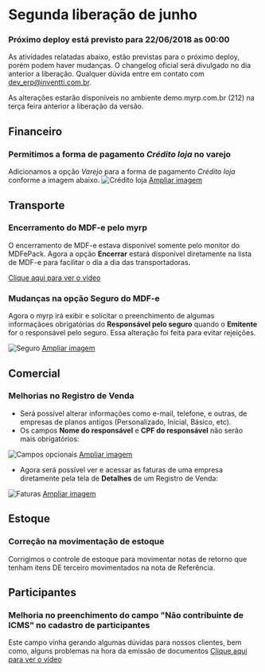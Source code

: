 # Segunda liberação de junho

### Próximo deploy está previsto para 22/06/2018 as 00:00
As atividades relatadas abaixo, estão previstas para o próximo deploy, porém podem haver mudanças. O changelog oficial será divulgado no dia anterior a liberação. Qualquer dúvida entre em contato com dev_erp@inventti.com.br.

As alterações estarão disponíveis no ambiente demo.myrp.com.br (212) na terça feira anterior a liberação da versão.

## Financeiro

### Permitimos a forma de pagamento *Crédito loja* no varejo
Adicionamos a opção *Varejo* para a forma de pagamento *Crédito loja* conforme a imagem abaixo.
![Crédito loja](https://i.imgur.com/6fiqjY7.png)
[Ampliar imagem](https://i.imgur.com/6fiqjY7.png)

## Transporte

### Encerramento do MDF-e pelo myrp
O encerramento de MDF-e estava disponível somente pelo monitor do MDFePack. Agora a opção **Encerrar** estará disponível diretamente na lista de MDF-e para facilitar o dia a dia das transportadoras.

[Clique aqui para ver o vídeo](http://recordit.co/jQ7XrSB0aI)

### Mudanças na opção Seguro do MDF-e
Agora o myrp irá exibir e solicitar o preenchimento de algumas informaçãoes obrigatórias do **Responsável pelo seguro** quando o **Emitente** for o responsável pelo seguro. Essa alteração foi feita para evitar rejeições.

![Seguro](https://i.imgur.com/t2bmeza.png)
[Ampliar imagem](https://i.imgur.com/t2bmeza.png)

## Comercial

### Melhorias no Registro de Venda
- Será possível alterar informações como e-mail, telefone, e outras, de empresas de planos antigos (Personalizado, Inicial, Básico, etc).
- Os campos **Nome do responsável** e **CPF do responsável** não serão mais obrigatórios:

![Campos opcionais](https://i.imgur.com/TdMfxDa.png)
[Ampliar imagem](https://i.imgur.com/TdMfxDa.png)

- Agora será possível ver e acessar as faturas de uma empresa diretamente pela tela de **Detalhes** de um Registro de Venda:

![Faturas](https://i.imgur.com/2StAAG9.png)
[Ampliar imagem](https://i.imgur.com/2StAAG9.png)

## Estoque

### Correção na movimentação de estoque
Corrigimos o controle de estoque para movimentar notas de retorno que tenham itens DE terceiro movimentados na nota de Referência.


## Participantes

### Melhoria no preenchimento do campo "Não contribuinte de ICMS" no cadastro de participantes
Este campo vinha gerando algumas dúvidas para nossos clientes, bem como, alguns problemas na hora da emissão de documentos
[Clique aqui para ver o vídeo](http://recordit.co/bSA728pbrP)
